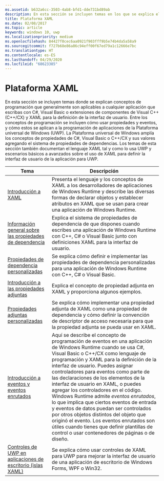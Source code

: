 ```yaml
---
ms.assetid: b632a6cc-3503-4ab8-bfd1-dde731bd89ab
description: En esta sección se incluyen temas en los que se explica el marco XAML para aplicaciones de la Plataforma universal de Windows (UWP).
title: Plataforma XAML
ms.date: 02/08/2017
ms.topic: article
keywords: windows 10, uwp
ms.localizationpriority: medium
ms.openlocfilehash: 84427f0cec6aa0921f903fff9b5e74b4da5a58a9
ms.sourcegitcommit: f727b68e86a86c94eff00f67ed79a1c12666e7bc
ms.translationtype: HT
ms.contentlocale: es-ES
ms.lasthandoff: 04/29/2020
ms.locfileid: "68623385"
---
```

# <a name="xaml-platform"></a>Plataforma XAML

En esta sección se incluyen temas donde se explican conceptos de programación que generalmente son aplicables a cualquier aplicación que escribas con C#, Visual Basic o extensiones de componentes de Visual C++ (C++/CX) y XAML para la definición de la interfaz de usuario. Entre los conceptos de programación se incluyen cómo usar propiedades y eventos, y cómo estos se aplican a la programación de aplicaciones de la Plataforma universal de Windows (UWP). La Plataforma universal de Windows amplía los conceptos de propiedades de C#, Visual Basic o C++/CX y sus valores agregando el sistema de propiedades de dependencias. Los temas de esta sección también documentan el lenguaje XAML tal y como lo usa UWP y escenarios básicos a avanzados sobre el uso de XAML para definir la interfaz de usuario de la aplicación para UWP.

| Tema | Descripción |
|-------|-------------|
| [Introducción a XAML](xaml-overview.md) | Presenta el lenguaje y los conceptos de XAML a los desarrolladores de aplicaciones de Windows Runtime y describe las diversas formas de declarar objetos y establecer atributos en XAML que se usan para crear una aplicación de Windows Runtime. |
| [Información general sobre las propiedades de dependencia](dependency-properties-overview.md) | Explica el sistema de propiedades de dependencia de que dispones cuando escribes una aplicación de Windows Runtime con C++, C# o Visual Basic junto con definiciones XAML para la interfaz de usuario. |
| [Propiedades de dependencia personalizadas](custom-dependency-properties.md) | Se explica cómo definir e implementar las propiedades de dependencia personalizadas para una aplicación de Windows Runtime con C++, C# o Visual Basic. |
| [Introducción a las propiedades adjuntas](attached-properties-overview.md) | Explica el concepto de propiedad adjunta en XAML y proporciona algunos ejemplos. |
| [Propiedades adjuntas personalizadas](custom-attached-properties.md) | Se explica cómo implementar una propiedad adjunta de XAML como una propiedad de dependencia y cómo definir la convención de descriptor de acceso necesaria para que la propiedad adjunta se pueda usar en XAML. |
| [Introducción a eventos y eventos enrutados](events-and-routed-events-overview.md) | Aquí se describe el concepto de programación de eventos en una aplicación de Windows Runtime cuando se usa C#, Visual Basic o C++/CX como lenguaje de programación y XAML para la definición de la interfaz de usuario. Puedes asignar controladores para eventos como parte de las declaraciones de los elementos de la interfaz de usuario en XAML, o puedes agregar los controladores en el código. Windows Runtime admite *eventos enrutados*, lo que implica que ciertos eventos de entrada y eventos de datos puedan ser controlados por otros objetos distintos del objeto que originó el evento. Los eventos enrutados son útiles cuando tienes que definir plantillas de control o usar contenedores de páginas o de diseño. |
|[Controles de UWP en aplicaciones de escritorio (islas XAML)](/windows/apps/desktop/modernize/xaml-islands)| Se explica cómo usar controles de XAML para UWP para mejorar la interfaz de usuario de una aplicación de escritorio de Windows Forms, WPF o Win32.|
